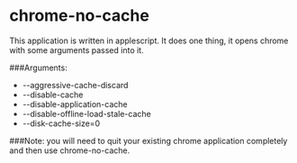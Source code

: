 # chrome-no-cache

This application is written in applescript. It does one thing, it opens chrome with some arguments passed into it.

###Arguments:
* --aggressive-cache-discard
* --disable-cache
* --disable-application-cache
* --disable-offline-load-stale-cache
* --disk-cache-size=0

###Note: 
you will need to quit your existing chrome application completely and then use chrome-no-cache.